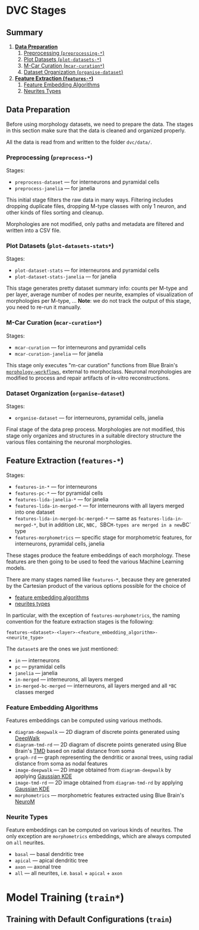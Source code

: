 # DVC Stages

## Summary

1. [**Data Preparation**](#data-preparation)
   1. [Preprocessing (`preprocessing-*`)](#preprocessing-preprocessing-)
   1. [Plot Datasets (`plot-datasets-*`)](#plot-datasets-plot-datasets-)
   1. [M-Car Curation (`mcar-curation*`)](#m-car-curation-mcar-curation)
   1. [Dataset Organization
      (`organise-dataset`)](#dataset-organization-organise-dataset)
1. [**Feature Extraction (`features-*`)**](#feature-extraction-features-)
   1. [Feature Embedding Algorithms](#feature-embedding-algorithms)
   1. [Neurites Types](#neurite-types)

## Data Preparation

Before using morphology datasets, we need to prepare the data. The stages in
this section make sure that the data is cleaned and organized properly.

All the data is read from and written to the folder `dvc/data/`.

### Preprocessing (`preprocess-*`)

Stages:

- `preprocess-dataset` — for interneurons and pyramidal cells
- `preprocess-janelia` — for janelia

This initial stage filters the raw data in many ways.  Filtering includes
dropping duplicate files, dropping M-type classes with only 1 neuron, and other
kinds of files sorting and cleanup.

Morphologies are not modified, only paths and metadata are filtered and written
into a CSV file.

### Plot Datasets (`plot-datasets-stats*`)

Stages:

- `plot-dataset-stats` — for interneurons and pyramidal cells
- `plot-dataset-stats-janelia` — for janelia

This stage generates pretty dataset summary info: counts per M-type and per
layer, average number of nodes per neurite, examples of visualization of
morphologies per M-type, ...
**Note**: we do not track the output of this stage, you need to re-run it
manually.

### M-Car Curation (`mcar-curation*`)

Stages:

- `mcar-curation` — for interneurons and pyramidal cells
- `mcar-curation-janelia` — for janelia

This stage only executes "m-car curation" functions from Blue Brain's
[`morphology-workflows`](https://github.com/BlueBrain/morphology-workflows),
external to morphoclass. Neuronal morphologies are modified to process and
repair artifacts of in-vitro reconstructions.

### Dataset Organization (`organise-dataset`)

Stages:

- `organise-dataset` — for interneurons, pyramidal cells, janelia

Final stage of the data prep process. Morphologies are not modified, this stage
only organizes and structures in a suitable directory structure the various
files containing the neuronal morphologies.

## Feature Extraction (`features-*`)

Stages:

- `features-in-*` — for interneurons
- `features-pc-*` — for pyramidal cells
- `features-lida-janelia-*` — for janelia
- `features-lida-in-merged-*` — for interneurons with all layers merged into
  one dataset
- `features-lida-in-merged-bc-merged-*` — same as `features-lida-in-merged-*`,
  but in addition `LBC`, `NBC, `SBC` M-types are merged in a new `BC` type
- `features-morphometrics` — specific stage for morphometric features, for
  interneurons, pyramidal cells, janelia

These stages produce the feature embeddings of each morphology. These features
are then going to be used to feed the various Machine Learning models.

There are many stages named like `features-*`, because they are generated by
the Cartesian product of the various options possible for the choice of

- [feature embedding algorithms](#feature-embedding-algorithms)
- [neurites types](#neurite-types)

In particular, with the exception of `features-morphometrics`, the naming
convention for the feature extraction stages is the following:

```text
features-<dataset>-<layer>-<feature_embedding_algorithm>-<neurite_type>
```

The `dataset`s are the ones we just mentioned:
- `in` — interneurons
- `pc` — pyramidal cells
- `janelia` — janelia
- `in-merged` — interneurons, all layers merged
- `in-merged-bc-merged` — interneurons, all layers merged and all `*BC` classes merged

### Feature Embedding Algorithms

Features embeddings can be computed using various methods.

- `diagram-deepwalk` — 2D diagram of discrete points generated using
  [DeepWalk](https://arxiv.org/abs/1403.6652)
- `diagram-tmd-rd` — 2D diagram of discrete points generated using Blue Brain's
  [TMD](https://link.springer.com/article/10.1007/s12021-017-9341-1) based on
  radial distance from soma
- `graph-rd` — graph representing the dendritic or axonal trees, using radial
  distance from soma as nodal features
- `image-deepwalk` — 2D image obtained from `diagram-deepwalk` by applying
  [Gaussian KDE](https://en.wikipedia.org/wiki/Kernel_density_estimation)
- `image-tmd-rd` — 2D image obtained from `diagram-tmd-rd` by applying
  [Gaussian KDE](https://en.wikipedia.org/wiki/Kernel_density_estimation)
- `morphometrics` — morphometric features extracted using Blue Brain's
  [NeuroM](https://github.com/BlueBrain/neurom)

### Neurite Types

Feature embeddings can be computed on various kinds of neurites.
The only exception are `morphometrics` embeddings, which are always computed on
`all` neurites.

- `basal` — basal dendritic tree
- `apical` — apical dendritic tree
- `axon` — axonal tree
- `all` — all neurites, i.e. `basal` + `apical` + `axon`

# Model Training (`train*`)

## Training with Default Configurations (`train`)
